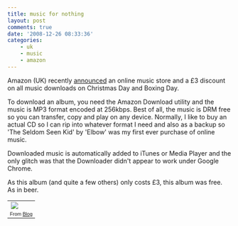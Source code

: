 ```yaml
---
title: music for nothing
layout: post
comments: true
date: '2008-12-26 08:33:36'
categories:
    - uk
    - music
    - amazon
---
```

Amazon (UK) recently
[announced](http://www.amazon.co.uk/MP3-Music-Download/b/ref=amb_link_82789473_4?ie=UTF8&node=77197031&pf_rd_m=A3P5ROKL5A1OLE&pf_rd_s=center-0&pf_rd_r=0QH4MW4VEHZ0GDK985R8&pf_rd_t=101&pf_rd_p=464904573&pf_rd_i=468294)
an online music store and a &pound;3 discount on all music downloads on
Christmas Day and Boxing Day.

To download an album, you need the Amazon Download utility and the music
is MP3 format encoded at 256kbps. Best of all, the music is DRM free so
you can transfer, copy and play on any device. Normally, I like to buy
an actual CD so I can rip into whatever format I need and also as a
backup so 'The Seldom Seen Kid' by 'Elbow' was my first ever purchase of
online music.

Downloaded music is automatically added to iTunes or Media Player and
the only glitch was that the Downloader didn't appear to work under
Google Chrome.

As this album (and quite a few others) only costs &pound;3, this album was
free. As in beer.

<table style="width:auto;"><tr><td><a href="http://picasaweb.google.com/lh/photo/jtSLiWPVw_lBvdl0m2wb6Q?feat=embedwebsite"><img src="http://lh4.ggpht.com/_l2uGy1RGCiE/SVSTZXnOivI/AAAAAAAAA58/JgHgLkfe2ZA/s400/Amazon-MP3.PNG"
																/></a></td></tr><tr><td style="font-family:arial,sans-serif;
																font-size:11px;
																text-align:right">From <a href="http://picasaweb.google.com/nbrightside/Blog?feat=embedwebsite">Blog</a></td></tr></table>

